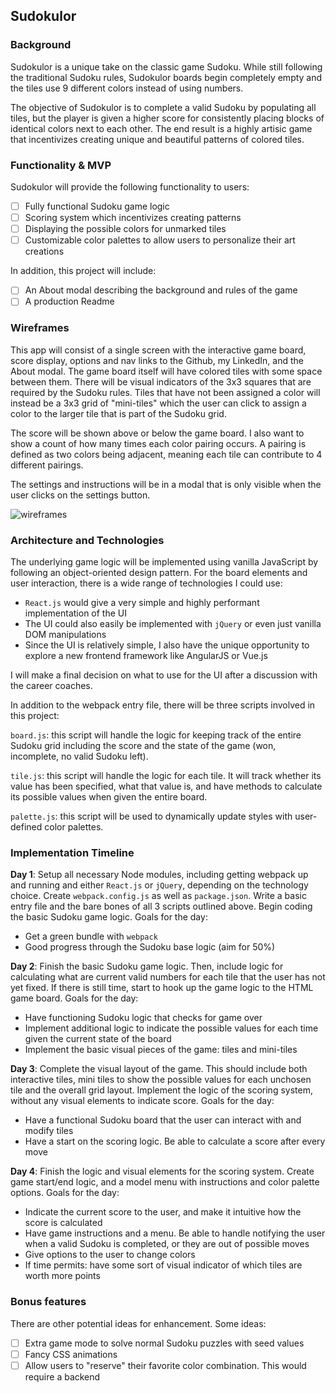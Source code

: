 ## Sudokulor

### Background

Sudokulor is a unique take on the classic game Sudoku. While still following the traditional Sudoku rules, Sudokulor boards begin completely empty and the tiles use 9 different colors instead of using numbers.

The objective of Sudokulor is to complete a valid Sudoku by populating all tiles, but the player is given a higher score for consistently placing blocks of identical colors next to each other. The end result is a highly artisic game that incentivizes creating unique and beautiful patterns of colored tiles.

### Functionality & MVP  

Sudokulor will provide the following functionality to users:

- [ ] Fully functional Sudoku game logic
- [ ] Scoring system which incentivizes creating patterns
- [ ] Displaying the possible colors for unmarked tiles
- [ ] Customizable color palettes to allow users to personalize their art creations

In addition, this project will include:

- [ ] An About modal describing the background and rules of the game
- [ ] A production Readme

### Wireframes

This app will consist of a single screen with the interactive game board, score display, options and nav links to the Github, my LinkedIn,
and the About modal.  The game board itself will have colored tiles with some space between them. There will be visual indicators of the 3x3 squares that are required by the Sudoku rules. Tiles that have not been assigned a color will instead be a 3x3 grid of "mini-tiles" which the user can click to assign a color to the larger tile that is part of the Sudoku grid.

The score will be shown above or below the game board. I also want to show a count of how many times each color pairing occurs. A pairing is defined as two colors being adjacent, meaning each tile can contribute to 4 different pairings.

The settings and instructions will be in a modal that is only visible when the user clicks on the settings button.

![wireframes](docs/wireframes)

### Architecture and Technologies

The underlying game logic will be implemented using vanilla JavaScript by following an object-oriented design pattern. For the board elements and user interaction, there is a wide range of technologies I could use:

- `React.js` would give a very simple and highly performant implementation of the UI
- The UI could also easily be implemented with `jQuery` or even just vanilla DOM manipulations
- Since the UI is relatively simple, I also have the unique opportunity to explore a new frontend framework like AngularJS or Vue.js

I will make a final decision on what to use for the UI after a discussion with the career coaches.

In addition to the webpack entry file, there will be three scripts involved in this project:

`board.js`: this script will handle the logic for keeping track of the entire Sudoku grid including the score and the state of the game (won, incomplete, no valid Sudoku left).

`tile.js`: this script will handle the logic for each tile. It will track whether its value has been specified, what that value is, and have methods to calculate its possible values when given the entire board.

`palette.js`: this script will be used to dynamically update styles with user-defined color palettes.

### Implementation Timeline

**Day 1**: Setup all necessary Node modules, including getting webpack up and running and either `React.js` or `jQuery`, depending on the technology choice.  Create `webpack.config.js` as well as `package.json`.  Write a basic entry file and the bare bones of all 3 scripts outlined above.  Begin coding the basic Sudoku game logic.  Goals for the day:

- Get a green bundle with `webpack`
- Good progress through the Sudoku base logic (aim for 50%)

**Day 2**: Finish the basic Sudoku game logic. Then, include logic for calculating what are current valid numbers for each tile that the user has not yet fixed. If there is still time, start to hook up the game logic to the HTML game board.  Goals for the day:

- Have functioning Sudoku logic that checks for game over
- Implement additional logic to indicate the possible values for each time given the current state of the board
- Implement the basic visual pieces of the game: tiles and mini-tiles

**Day 3**: Complete the visual layout of the game. This should include both interactive tiles, mini tiles to show the possible values for each unchosen tile and the overall grid layout. Implement the logic of the scoring system, without any visual elements to indicate score.  Goals for the day:

- Have a functional Sudoku board that the user can interact with and modify tiles
- Have a start on the scoring logic. Be able to calculate a score after every move


**Day 4**: Finish the logic and visual elements for the scoring system. Create game start/end logic, and a model menu with instructions and color palette options.  Goals for the day:

- Indicate the current score to the user, and make it intuitive how the score is calculated
- Have game instructions and a menu. Be able to handle notifying the user when a valid Sudoku is completed, or they are out of possible moves
- Give options to the user to change colors
- If time permits: have some sort of visual indicator of which tiles are worth more points


### Bonus features

There are other potential ideas for enhancement. Some ideas:

- [ ] Extra game mode to solve normal Sudoku puzzles with seed values
- [ ] Fancy CSS animations
- [ ] Allow users to "reserve" their favorite color combination. This would require a backend
